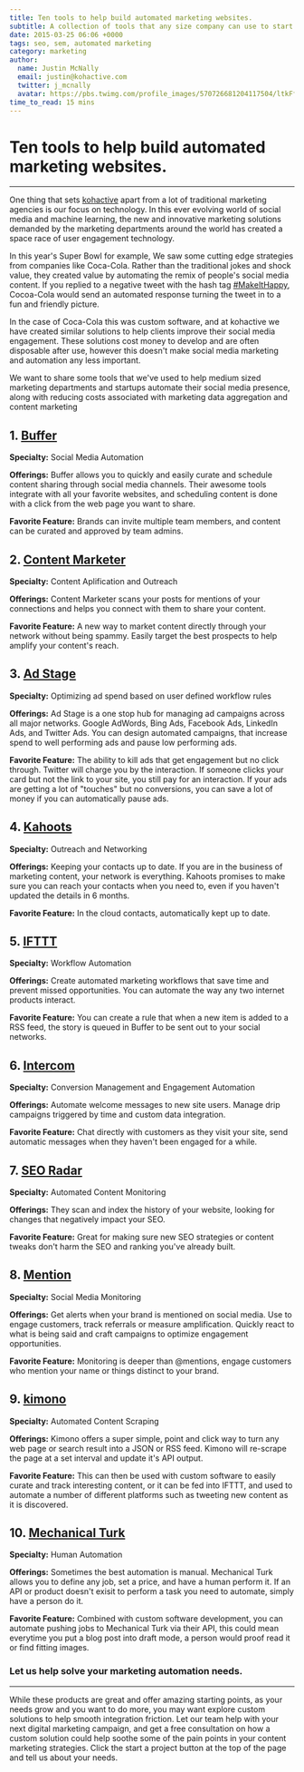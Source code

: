 ```yaml
---
title: Ten tools to help build automated marketing websites.
subtitle: A collection of tools that any size company can use to start automating their marketing efforts. 
date: 2015-03-25 06:06 +0000
tags: seo, sem, automated marketing
category: marketing
author:
  name: Justin McNally
  email: justin@kohactive.com
  twitter: j_mcnally
  avatar: https://pbs.twimg.com/profile_images/570726681204117504/ltkFf5dq.jpeg
time_to_read: 15 mins
---
```


# Ten tools to help build automated marketing websites.
---

One thing that sets [kohactive](http://www.kohactive.com) apart from a lot of traditional marketing agencies is our focus on technology. In this ever evolving world of social media and machine learning, the new and innovative marketing solutions demanded by the marketing departments around the world has created a space race of user engagement technology.

In this year's Super Bowl for example, We saw some cutting edge strategies from companies like Coca-Cola. Rather than the traditional jokes and shock value, they created value by automating the remix of people's social media content. If you replied to a negative tweet with the hash tag [#MakeItHappy](http://www.gomakeithappy.com/), Cocoa-Cola would send an automated response turning the tweet in to a fun and friendly picture.

In the case of Coca-Cola this was custom software, and at kohactive we have created similar solutions to help clients improve their social media engagement. These solutions cost money to develop and are often disposable after use, however this doesn't make social media marketing and automation any less important. 

We want to share some tools that we've used to help medium sized marketing departments and startups automate their social media presence, along with reducing costs associated with marketing data aggregation and content marketing

## 1. [Buffer](http://www.buffer.ly)

**Specialty:** Social Media Automation

**Offerings:** Buffer allows you to quickly and easily curate and schedule content sharing through social media channels. Their awesome tools integrate with all your favorite websites, and scheduling content is done with a click from the web page you want to share.

**Favorite Feature:** Brands can invite multiple team members, and content can be curated and approved by team admins.




## 2. [Content Marketer](https://contentmarketer.io/)

**Specialty:** Content Aplification and Outreach

**Offerings:** Content Marketer scans your posts for mentions of your connections and helps you connect with them to share your content.

**Favorite Feature:** A new way to market content directly through your network without being spammy. Easily target the best prospects to help amplify your content's reach.


## 3. [Ad Stage](https://www.adstage.io/)

**Specialty:** Optimizing ad spend based on user defined workflow rules

**Offerings:** Ad Stage is a one stop hub for managing ad campaigns across all major networks. Google AdWords, Bing Ads, Facebook Ads, LinkedIn Ads, and Twitter Ads. You can design automated campaigns, that increase spend to well performing ads and pause low performing ads. 

**Favorite Feature:**  The ability to kill ads that get engagement but no click through. Twitter will charge you by the interaction. If someone clicks your card but not the link to your site, you still pay for an interaction. If your ads are getting a lot of "touches" but no conversions, you can save a lot of money if you can automatically pause ads.


## 4. [Kahoots](https://www.kahootsapp.com/)

**Specialty:**  Outreach and Networking

**Offerings:** Keeping your contacts up to date. If you are in the business of marketing content, your network is everything. Kahoots promises to make sure you can reach your contacts when you need to, even if you haven't updated the details in 6 months.

**Favorite Feature:** In the cloud contacts, automatically kept up to date.



## 5. [IFTTT](https://ifttt.com)

**Specialty:** Workflow Automation

**Offerings:** Create automated marketing workflows that save time and prevent missed opportunities. You can automate the way any two internet products interact.

**Favorite Feature:** You can create a rule that when a new item is added to a RSS feed, the story is queued in Buffer to be sent out to your social networks.


## 6. [Intercom](https://intercom.io) 

**Specialty:** Conversion Management and Engagement Automation

**Offerings:** Automate welcome messages to new site users. Manage drip campaigns triggered by time and custom data integration.

**Favorite Feature:** Chat directly with customers as they visit your site, send automatic messages when they haven't been engaged for a while.

## 7. [SEO Radar](http://www.seoradar.com/)

**Specialty:** Automated Content Monitoring

**Offerings:** They scan and index the history of your website, looking for changes that negatively impact your SEO.

**Favorite Feature:** Great for making sure new SEO strategies or content tweaks don't harm the SEO and ranking you've already built.



## 8. [Mention](https://en.mention.com/)

**Specialty:** Social Media Monitoring


**Offerings:** Get alerts when your brand is mentioned on social media. Use to engage customers, track referrals or measure amplification. Quickly react to what is being said and craft campaigns to optimize engagement opportunities.

**Favorite Feature:** Monitoring is deeper than @mentions, engage customers who mention your name or things distinct to your brand.



## 9. [kimono](https://www.kimonolabs.com/)

**Specialty:** Automated Content Scraping

**Offerings:** Kimono offers a super simple, point and click way to turn any web page or search result into a JSON or RSS feed. Kimono will re-scrape the page at a set interval and update it's API output.

**Favorite Feature:** This can then be used with custom software to easily curate and track interesting content, or it can be fed into IFTTT, and used to automate a number of different platforms such as tweeting new content as it is discovered.

## 10. [Mechanical Turk](https://www.mturk.com/)

**Specialty:** Human Automation

**Offerings:** Sometimes the best automation is manual. Mechanical Turk allows you to define any job, set a price, and have a human perform it. If an API or product doesn't exisit to perform a task you need to automate, simply have a person do it.

**Favorite Feature:** Combined with custom software development, you can automate pushing jobs to Mechanical Turk via their API, this could mean everytime you put a blog post into draft mode, a person would proof read it or find fitting images.


### Let us help solve your marketing automation needs.
---

While these products are great and offer amazing starting points, as your needs grow and you want to do more, you may want explore custom solutions to help smooth integration friction. Let our team help with your next digital marketing campaign, and get a free consultation on how a custom solution could help soothe some of the pain points in your content marketing strategies. Click the start a project button at the top of the page and tell us about your needs.